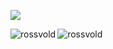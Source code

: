 ![](http://github-profile-summary-cards.vercel.app/api/cards/profile-details?username=rossvold&theme=tokyonight)
<p><img align="left" src="https://github-readme-stats.vercel.app/api/top-langs?username=rossvold&show_icons=true&locale=en&layout=compact" alt="rossvold" /></p>


<p><img align="center" src="https://github-readme-streak-stats.herokuapp.com/?user=rossvold&" alt="rossvold" /></p>
